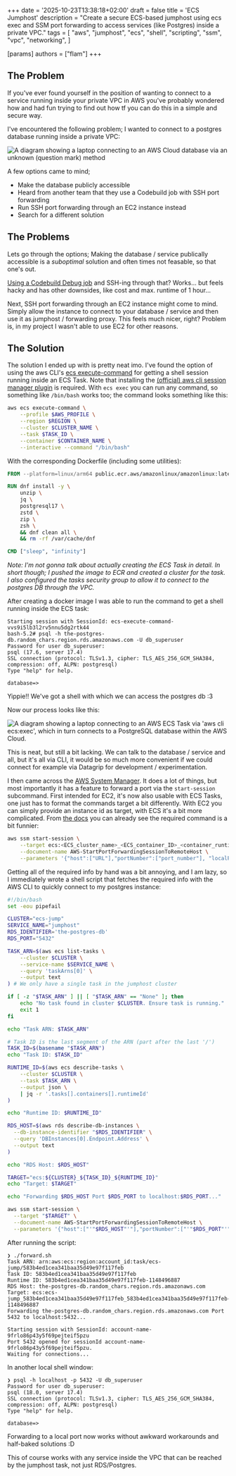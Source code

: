 +++
date = '2025-10-23T13:38:18+02:00'
draft = false
title = 'ECS Jumphost'
description = "Create a secure ECS-based jumphost using ecs exec and SSM port forwarding to access services (like Postgres) inside a private VPC."
tags = [
    "aws",
    "jumphost",
    "ecs",
    "shell",
    "scripting",
    "ssm",
    "vpc",
    "networking",
]

[params]
authors = ["flam"]
+++

## The Problem

If you've ever found yourself in the position of wanting to connect to a service running inside your private VPC in AWS you've probably wondered how and had fun trying to find out how tf you can do this in a simple and secure way.

<!--more-->


I've encountered the following problem; I wanted to connect to a postgres database running inside a private VPC:

![A diagram showing a laptop connecting to an AWS Cloud database via an unknown (question mark) method](how-connect-pg.svg)

A few options came to mind;
- Make the database publicly accessible
- Heard from another team that they use a Codebuild job with SSH port forwarding
- Run SSH port forwarding through an EC2 instance instead
- Search for a different solution

## The Problems

Lets go through the options; Making the database / service publically accessible is a _suboptimal_ solution and often times not feasable, so that one's out.

[Using a Codebuild Debug job](https://docs.aws.amazon.com/codebuild/latest/userguide/sandbox-ssh-tutorial.html) and SSH-ing through that?
Works... but feels hacky and has other downsides, like cost and max. runtime of 1 hour...

Next, SSH port forwarding through an EC2 instance might come to mind. 
Simply allow the instance to connect to your database / service and then use it as jumphost / forwarding proxy.
This feels much nicer, right?
Problem is, in my project I wasn't able to use EC2 for other reasons.

## The Solution
The solution I ended up with is pretty neat imo.
I've found the option of using the aws CLI's [ecs execute-command](https://docs.aws.amazon.com/AmazonECS/latest/developerguide/ecs-exec-run.html) for getting a shell session running inside an ECS Task.
Note that installing the [(official) aws cli session manager plugin](https://docs.aws.amazon.com/systems-manager/latest/userguide/session-manager-working-with-install-plugin.html) is required.
With `ecs exec` you can run any command, so something like `/bin/bash` works too; the command looks something like this:
```bash
aws ecs execute-command \
    --profile $AWS_PROFILE \
    --region $REGION \
    --cluster $CLUSTER_NAME \
    --task $TASK_ID \
    --container $CONTAINER_NAME \
    --interactive --command "/bin/bash"
```

With the corresponding Dockerfile (including some utilities):
```Dockerfile
FROM --platform=linux/arm64 public.ecr.aws/amazonlinux/amazonlinux:latest

RUN dnf install -y \
    unzip \
    jq \
    postgresql17 \
    zstd \
    zip \
    zsh \
    && dnf clean all \
    && rm -rf /var/cache/dnf

CMD ["sleep", "infinity"]
```

_Note: I'm not gonna talk about actually creating the ECS Task in detail. In short though; I pushed the image to ECR and created a cluster for the task. I also configured the tasks security group to allow it to connect to the postgres DB through the VPC._


After creating a docker image I was able to run the command to get a shell running inside the ECS task:

```
Starting session with SessionId: ecs-execute-command-vvs9i5lb3l2rv5nnu5dg2rtk44
bash-5.2# psql -h the-postgres-db.random_chars.region.rds.amazonaws.com -U db_superuser
Password for user db_superuser:
psql (17.6, server 17.4)
SSL connection (protocol: TLSv1.3, cipher: TLS_AES_256_GCM_SHA384, compression: off, ALPN: postgresql)
Type "help" for help.

database=>
```

Yippie!! We've got a shell with which we can access the postgres db :3

Now our process looks like this:

![A diagram showing a laptop connecting to an AWS ECS Task via 'aws cli ecs:exec', which in turn connects to a PostgreSQL database within the AWS Cloud.](ecs-exec.svg)

This is neat, but still a bit lacking.
We can talk to the database / service and all, but it's all via CLI, it would be so much more convenient if we could connect for example via Datagrip for development / experimentation.

I then came across the [AWS System Manager](https://docs.aws.amazon.com/systems-manager/latest/userguide/what-is-systems-manager.html).
It does a lot of things, but most importantly it has a feature to forward a port via the `start-session` subcommand.
First intended for EC2, it's now also usable with ECS Tasks, one just has to format the commands target a bit differently.
With EC2 you can simply provide an instance id as target, with ECS it's a bit more complicated.
From [the docs](https://docs.aws.amazon.com/systems-manager/latest/userguide/session-manager-working-with-sessions-start.html#sessions-remote-port-forwarding) you can already see the required command is a bit funnier:
```bash
aws ssm start-session \
    --target ecs:<ECS_cluster_name>_<ECS_container_ID>_<container_runtime_ID> \
    --document-name AWS-StartPortForwardingSessionToRemoteHost \
    --parameters '{"host":["URL"],"portNumber":["port_number"], "localPortNumber":["port_number"]}'
```

Getting all of the required info by hand was a bit annoying, and I am lazy, so I immediately wrote a shell script that fetches the required info with the AWS CLI to quickly connect to my postgres instance:

```bash
#!/bin/bash
set -eou pipefail

CLUSTER="ecs-jump"
SERVICE_NAME="jumphost"
RDS_IDENTIFIER='the-postgres-db'
RDS_PORT="5432"

TASK_ARN=$(aws ecs list-tasks \
    --cluster $CLUSTER \
    --service-name $SERVICE_NAME \
    --query 'taskArns[0]' \
    --output text
) # We only have a single task in the jumphost cluster

if [ -z "$TASK_ARN" ] || [ "$TASK_ARN" == "None" ]; then
    echo "No task found in cluster $CLUSTER. Ensure task is running."
    exit 1
fi

echo "Task ARN: $TASK_ARN"

# Task ID is the last segment of the ARN (part after the last '/')
TASK_ID=$(basename "$TASK_ARN")
echo "Task ID: $TASK_ID"

RUNTIME_ID=$(aws ecs describe-tasks \
    --cluster $CLUSTER \
    --task $TASK_ARN \
    --output json \
    | jq -r '.tasks[].containers[].runtimeId'
)

echo "Runtime ID: $RUNTIME_ID"

RDS_HOST=$(aws rds describe-db-instances \
  --db-instance-identifier "$RDS_IDENTIFIER" \
  --query 'DBInstances[0].Endpoint.Address' \
  --output text
)

echo "RDS Host: $RDS_HOST"

TARGET="ecs:${CLUSTER}_${TASK_ID}_${RUNTIME_ID}"
echo "Target: $TARGET"

echo "Forwarding $RDS_HOST Port $RDS_PORT to localhost:$RDS_PORT..."

aws ssm start-session \
  --target "$TARGET" \
  --document-name AWS-StartPortForwardingSessionToRemoteHost \
  --parameters '{"host":["'"$RDS_HOST"'"],"portNumber":["'"$RDS_PORT"'"],"localPortNumber":["'"$RDS_PORT"'"]}'
```

After running the script:
```
❯ ./forward.sh
Task ARN: arn:aws:ecs:region:account_id:task/ecs-jump/583b4ed1cea341baa35d49e97f117feb
Task ID: 583b4ed1cea341baa35d49e97f117feb
Runtime ID: 583b4ed1cea341baa35d49e97f117feb-1148496887
RDS Host: the-postgres-db.random_chars.region.rds.amazonaws.com
Target: ecs:ecs-jump_583b4ed1cea341baa35d49e97f117feb_583b4ed1cea341baa35d49e97f117feb-1148496887
Forwarding the-postgres-db.random_chars.region.rds.amazonaws.com Port 5432 to localhost:5432...

Starting session with SessionId: account-name-9frlo86p43y5f69pejteif5pzu
Port 5432 opened for sessionId account-name-9frlo86p43y5f69pejteif5pzu.
Waiting for connections...
```

In another local shell window:
```
❯ psql -h localhost -p 5432 -U db_superuser
Password for user db_superuser:
psql (18.0, server 17.4)
SSL connection (protocol: TLSv1.3, cipher: TLS_AES_256_GCM_SHA384, compression: off, ALPN: postgresql)
Type "help" for help.

database=>
```

Forwarding to a local port now works without awkward workarounds and half-baked solutions :D

This of course works with any service inside the VPC that can be reached by the jumphost task, not just RDS/Postgres.
